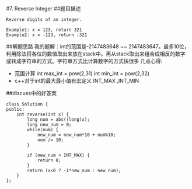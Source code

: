 #7. Reverse Integer
##题目描述
```
Reverse digits of an integer.

Example1: x = 123, return 321
Example2: x = -123, return -321
```
##解题思路
我的题解：int的范围是-2147483648 ~~ 2147483647。最多10位，利用除法将各位的数值取出来放在stack中。再从stack取出来组合成相反的数字
或转成字符串的方式。字符串方式比计算数字的方式快很多
几点心得:
- 范围计算
int max_int = pow(2,31)
int min_int = pow(2,32)
- c++对于int的最大最小值有宏定义
INT_MAX ,INT_MIN

##discuss中的好答案
```计算数字的方式。比我的简洁很多
class Solution {
public:
    int reverse(int x) {
        long num = abs((long)x);
        long new_num = 0;
        while(num) {
            new_num = new_num*10 + num%10;
            num /= 10;
        }
        
        if (new_num > INT_MAX) {
            return 0;
        }
        return (x<0 ? -1*new_num : new_num);
    }
};

```

